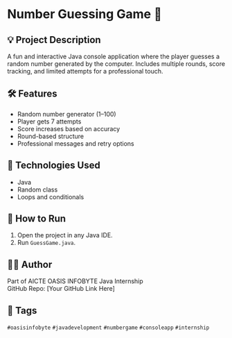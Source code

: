 # Number Guessing Game 🎯

## 💡 Project Description
A fun and interactive Java console application where the player guesses a random number generated by the computer. Includes multiple rounds, score tracking, and limited attempts for a professional touch.

## 🛠 Features
- Random number generator (1–100)
- Player gets 7 attempts
- Score increases based on accuracy
- Round-based structure
- Professional messages and retry options

## 📌 Technologies Used
- Java
- Random class
- Loops and conditionals

## 📂 How to Run
1. Open the project in any Java IDE.
2. Run `GuessGame.java`.

## 🧑‍💻 Author
Part of AICTE OASIS INFOBYTE Java Internship  
GitHub Repo: [Your GitHub Link Here]

## 🔖 Tags
`#oasisinfobyte` `#javadevelopment` `#numbergame` `#consoleapp` `#internship`
